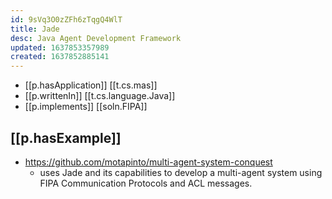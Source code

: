 ```yaml
---
id: 9sVq3O0zZFh6zTqgQ4WlT
title: Jade
desc: Java Agent Development Framework
updated: 1637853357989
created: 1637852885141
---
```



- [[p.hasApplication]] [[t.cs.mas]]
- [[p.writtenIn]] [[t.cs.language.Java]]
- [[p.implements]] [[soln.FIPA]]

## [[p.hasExample]]

- https://github.com/motapinto/multi-agent-system-conquest 
  - uses Jade and its capabilities to develop a multi-agent system using FIPA Communication Protocols and ACL messages.
